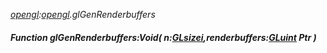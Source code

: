 _[opengl](../../modules/opengl/opengl-module.md):[opengl](../../modules/opengl/opengl-module.md).glGenRenderbuffers_
##### Function glGenRenderbuffers:Void( n:[GLsizei](../../modules/opengl/opengl-glsizei.md),renderbuffers:[GLuint](../../modules/opengl/opengl-gluint.md) Ptr )
